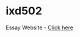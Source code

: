 # ixd502

Essay Website - <a href="https://htmlpreview.github.io/?https://github.com/marksleator/ixd502/blob/master/index.html">Click here</a>
